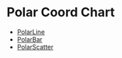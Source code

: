 # Polar Coord Chart

* [PolarLine](chart-apis/polar-line)
* [PolarBar](chart-apis/polar-bar)
* [PolarScatter](chart-apis/polar-scatter)
